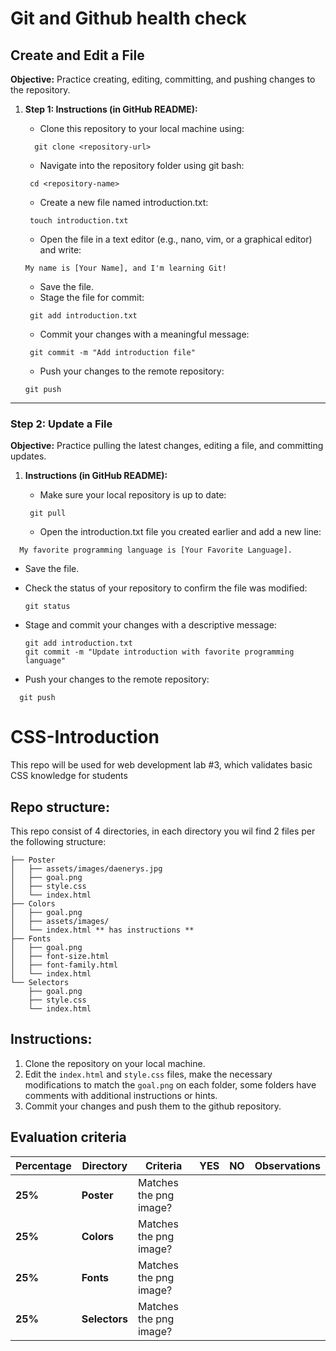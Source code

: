 # Git and Github health check
## **Create and Edit a File**
**Objective:** Practice creating, editing, committing, and pushing changes to the repository.

1. **Step 1: Instructions (in GitHub README):**
   - Clone this repository to your local machine using:
     

   ```
     git clone <repository-url>
   ```

   - Navigate into the repository folder using git bash:
     

    ```
     cd <repository-name>
    ```

   - Create a new file named introduction.txt:
     

    ```
     touch introduction.txt
    ```

   - Open the file in a text editor (e.g., nano, vim, or a graphical editor) and write:
     
   ```
   My name is [Your Name], and I'm learning Git!
   ```

   - Save the file.
   - Stage the file for commit:
     
    ```
     git add introduction.txt
    ```

   - Commit your changes with a meaningful message:
     

    ```
     git commit -m "Add introduction file"
    ```

   - Push your changes to the remote repository:
     
   
    ```
    git push
    ```


---

### **Step 2: Update a File**
**Objective:** Practice pulling the latest changes, editing a file, and committing updates.

1. **Instructions (in GitHub README):**
   - Make sure your local repository is up to date:
     

    ```
     git pull
    ```

   - Open the introduction.txt file you created earlier and add a new line:
     
 ```
   My favorite programming language is [Your Favorite Language].
 ```

   - Save the file.
   - Check the status of your repository to confirm the file was modified:

       ```
       git status
       ```

   - Stage and commit your changes with a descriptive message:
     

     ```
     git add introduction.txt
     git commit -m "Update introduction with favorite programming language"
     ```

   - Push your changes to the remote repository:
     
   ```
     git push
   ```




# CSS-Introduction
This repo will be used for web development lab #3, which validates basic CSS knowledge for students

## Repo structure:

This repo consist of 4 directories, in each directory you wil find 2 files per the following structure:<br />
```
├── Poster
│   ├── assets/images/daenerys.jpg
│   ├── goal.png
│   ├── style.css
│   └── index.html
├── Colors
│   ├── goal.png
│   ├── assets/images/
│   └── index.html ** has instructions **
├── Fonts
│   ├── goal.png
│   ├── font-size.html
│   ├── font-family.html
│   └── index.html
└── Selectors
    ├── goal.png
    ├── style.css
    └── index.html
```
## Instructions:
1. Clone the repository on your local machine.
2. Edit the <code>index.html</code>  and <code>style.css</code>  files,  make the necessary modifications to match the <code>goal.png</code> on each folder, some folders have comments with additional instructions or hints.
3. Commit your changes and push them to the github repository.

## Evaluation criteria

|  **Percentage**       |**Directory**       | **Criteria**                                   | **YES**       | **NO**        | **Observations** |
|------------------------------------------|------------------------------------------|-----------------------------------------------|-------------------------------|--------------------------|--------------------------|
|  **25%**  |**Poster**  | Matches the png image?   |    |          |       |
| **25%**  |**Colors** | Matches the png image?               |        |   |    |
| **25%**  |**Fonts**      | Matches the png image?       |        | |  |
| **25%**  |**Selectors** | Matches the png image?         |    |    | |
